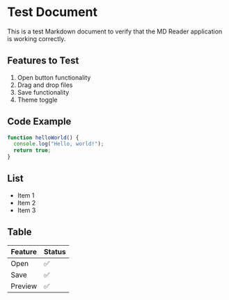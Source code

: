 # Test Document

This is a test Markdown document to verify that the MD Reader application is working correctly.

## Features to Test

1. Open button functionality
2. Drag and drop files
3. Save functionality
4. Theme toggle

## Code Example

```javascript
function helloWorld() {
  console.log("Hello, world!");
  return true;
}
```

## List

- Item 1
- Item 2
- Item 3

## Table

| Feature | Status |
|---------|--------|
| Open    | ✅     |
| Save    | ✅     |
| Preview | ✅     |
